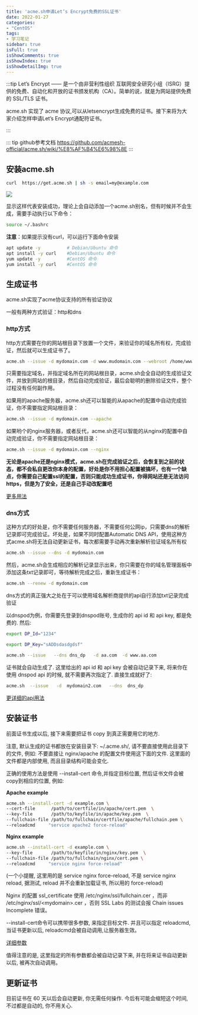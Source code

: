 ```yaml
---
title: 'acme.sh申请Let’s Encrypt免费的SSL证书'
date: 2022-01-27
categories:
- "CentOS"
tags:
- 学习笔记
sidebar: true
isFull: true
isShowComments: true
isShowIndex: true
isShowDetailImg: true
---
```


:::tip
Let’s Encrypt —— 是一个由非营利性组织 互联网安全研究小组（ISRG）提供的免费、自动化和开放的证书颁发机构（CA）。简单的说，就是为网站提供免费的 SSL/TLS 证书。

acme.sh 实现了 acme 协议,可以从letsencrypt生成免费的证书。接下来将为大家介绍怎样申请Let’s Encrypt通配符证书。

:::

::: tip github参考文档
https://github.com/acmesh-official/acme.sh/wiki/%E8%AF%B4%E6%98%8E
:::

## 安装acme.sh

```bash
curl  https://get.acme.sh | sh -s email=my@example.com
```
![](https://image.xjq.icu/2022/1/27/1643261058881_installacme.png)

显示这样代表安装成功，理论上会自动添加一个acme.sh别名，但有时候并不会生成，需要手动执行以下命令：

```bash
source ~/.bashrc
```

**注意**：如果提示没有curl，可以运行下面命令安装

```bash
apt update -y          # Debian/Ubuntu 命令
apt install -y curl    #Debian/Ubuntu 命令
yum update -y          #CentOS 命令
yum install -y curl    #CentOS 命令
```

## 生成证书

acme.sh实现了acme协议支持的所有验证协议

一般有两种方式验证：http和dns

### http方式

http方式需要在你的网站根目录下放置一个文件，来验证你的域名所有权，完成验证，然后就可以生成证书了。

```bash
acme.sh --issue -d mydomain.com -d www.mudomain.com --webroot /home/wwwroot/mydomain.com/
```

只需要指定域名，并指定域名所在的网站根目录，acme.sh会全自动的生成验证文件，并放到网站的根目录，然后自动完成验证，最后会聪明的删除验证文件，整个过程没有任何副作用。

如果用的apache服务器，acme.sh还可以智能的从apache的配置中自动完成验证，你不需要指定网站根目录：

```bash
acme.sh --issue -d mydomain.com --apache
```

如果哟个的nginx服务器，或者反代，acme.sh还可以智能的从nginx的配置中自动完成验证，你不需要指定网站根目录：

```bash
acme.sh --issue -d mydomain.com --nginx
```

**无论是apache还是nginx模式，acme.sh在完成验证之后，会恢复到之前的状态，都不会私自更改你本身的配置，好处是你不用担心配置被搞坏，也有一个缺点，你需要自己配置ssl的配置，否则只能成功生成证书，你得网站还是无法访问https，但是为了安全，还是自己手动改配置吧**

[更多用法](https://github.com/Neilpang/acme.sh/wiki/How-to-issue-a-cert)

### dns方式

这种方式的好处是，你不需要任何服务器，不需要任何公网ip，只需要dns的解析记录即可完成验证。坏处是，如果不同时配置Automatic DNS API，使用这种方式acme.sh将无法自动更新证书，每次都需要手动再次重新解析验证域名所有权

```bash
acme.sh --issue --dns -d mydomain.com
```

然后，acme.sh会生成相应的解析记录显示出来，你只需要在你的域名管理面板中添加这条txt记录即可，等待解析完成之后，重新生成证书：

```bash
acme.sh --renew -d mydomain.com
```

dns方式的真正强大之处在于可以使用域名解析商提供的api自行添加txt记录完成验证

以dnspod为例，你需要先登录到dnspod账号, 生成你的 api id 和 api key, 都是免费的. 然后:

```bash
export DP_Id="1234"

export DP_Key="sADDsdasdgdsf"

acme.sh --issue   --dns dns_dp   -d aa.com  -d www.aa.com
```

证书就会自动生成了. 这里给出的 api id 和 api key 会被自动记录下来, 将来你在使用 dnspod api 的时候, 就不需要再次指定了. 直接生成就好了:

```bash
acme.sh  --issue   -d  mydomain2.com   --dns  dns_dp
```

[更详细的api用法](https://github.com/Neilpang/acme.sh/blob/master/dnsapi/README.md)

## 安装证书

前面证书生成以后, 接下来需要把证书 copy 到真正需要用它的地方.

注意, 默认生成的证书都放在安装目录下: ~/.acme.sh/, 请不要直接使用此目录下的文件, 例如: 不要直接让 nginx/apache 的配置文件使用这下面的文件. 这里面的文件都是内部使用, 而且目录结构可能会变化.

正确的使用方法是使用 --install-cert 命令,并指定目标位置, 然后证书文件会被copy到相应的位置, 例如:

**Apache example**

```bash
acme.sh --install-cert -d example.com \
--cert-file      /path/to/certfile/in/apache/cert.pem  \
--key-file       /path/to/keyfile/in/apache/key.pem  \
--fullchain-file /path/to/fullchain/certfile/apache/fullchain.pem \
--reloadcmd     "service apache2 force-reload"
```

**Nginx example**

```bash
acme.sh --install-cert -d example.com \
--key-file       /path/to/keyfile/in/nginx/key.pem  \
--fullchain-file /path/to/fullchain/nginx/cert.pem \
--reloadcmd     "service nginx force-reload"
```

(一个小提醒, 这里用的是 service nginx force-reload, 不是 service nginx reload, 据测试, reload 并不会重新加载证书, 所以用的 force-reload)

Nginx 的配置 ssl_certificate 使用 /etc/nginx/ssl/fullchain.cer ，而非 /etc/nginx/ssl/\<mydomain\>.cer ，否则 SSL Labs 的测试会报 Chain issues Incomplete 错误。

--install-cert命令可以携带很多参数, 来指定目标文件. 并且可以指定 reloadcmd, 当证书更新以后, reloadcmd会被自动调用,让服务器生效。

[详细参数](https://github.com/Neilpang/acme.sh#3-install-the-issued-cert-to-apachenginx-etc)

值得注意的是, 这里指定的所有参数都会被自动记录下来, 并在将来证书自动更新以后, 被再次自动调用。

## 更新证书

目前证书在 60 天以后会自动更新, 你无需任何操作. 今后有可能会缩短这个时间, 不过都是自动的, 你不用关心.

